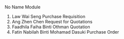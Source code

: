 
No 	Name 	Module 
1. 	Law Wai Seng 	Purchase Requisition 
2. 	Ang Zhen Chen 	Request for Quotations 
3. 	Faadhila Faiha Binti Othman 	Quotation 
4. 	Fatin Nabilah Binti Mohamad Dasuki 	Purchase Order 
